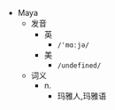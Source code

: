 - Maya
  - 发音
    - 英
      - `/'mɑːjə/`
    - 美
      - `/undefined/`
  - 词义
    - n.
      - 玛雅人,玛雅语
